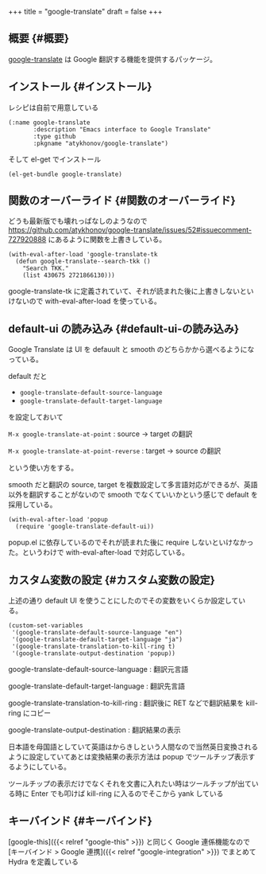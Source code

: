 +++
title = "google-translate"
draft = false
+++

## 概要 {#概要}

[google-translate](https://github.com/atykhonov/google-translate) は Google 翻訳する機能を提供するパッケージ。


## インストール {#インストール}

レシピは自前で用意している

```emacs-lisp
(:name google-translate
       :description "Emacs interface to Google Translate"
       :type github
       :pkgname "atykhonov/google-translate")
```

そして el-get でインストール

```emacs-lisp
(el-get-bundle google-translate)
```


## 関数のオーバーライド {#関数のオーバーライド}

どうも最新版でも壊れっぱなしのようなので
<https://github.com/atykhonov/google-translate/issues/52#issuecomment-727920888>
にあるように関数を上書きしている。

```emacs-lisp
(with-eval-after-load 'google-translate-tk
  (defun google-translate--search-tkk ()
    "Search TKK."
    (list 430675 2721866130)))
```

google-translate-tk に定義されていて、それが読まれた後に上書きしないといけないので
with-eval-after-load を使っている。


## default-ui の読み込み {#default-ui-の読み込み}

Google Translate は UI を defauult と smooth のどちらかから選べるようになっている。

default だと

-   `google-translate-default-source-language`
-   `google-translate-default-target-language`

を設定しておいて

`M-x google-translate-at-point`
: source → target の翻訳

`M-x google-translate-at-point-reverse`
: target → source の翻訳

という使い方をする。

smooth だと翻訳の source, target を複数設定して多言語対応ができるが、英語以外を翻訳することがないので smooth でなくていいかという感じで default を採用している。

```emacs-lisp
(with-eval-after-load 'popup
  (require 'google-translate-default-ui))
```

popup.el に依存しているのでそれが読まれた後に require しないといけなかった。というわけで with-eval-after-load で対応している。


## カスタム変数の設定 {#カスタム変数の設定}

上述の通り default UI を使うことにしたのでその変数をいくらか設定している。

```emacs-lisp
(custom-set-variables
 '(google-translate-default-source-language "en")
 '(google-translate-default-target-language "ja")
 '(google-translate-translation-to-kill-ring t)
 '(google-translate-output-destination 'popup))
```

google-translate-default-source-language
: 翻訳元言語

google-translate-default-target-language
: 翻訳先言語

google-translate-translation-to-kill-ring
: 翻訳後に RET などで翻訳結果を kill-ring にコピー

google-translate-output-destination
: 翻訳結果の表示

日本語を母国語としていて英語はからきしという人間なので当然英日変換されるように設定していてあとは変換結果の表示方法は popup でツールチップ表示するようにしている。

ツールチップの表示だけでなくそれを文書に入れたい時はツールチップが出ている時に Enter でも叩けば kill-ring に入るのでそこから yank している


## キーバインド {#キーバインド}

[google-this]({{< relref "google-this" >}}) と同じく Google 連係機能なので
[キーバインド &gt; Google 連携]({{< relref "google-integration" >}}) でまとめて Hydra を定義している
